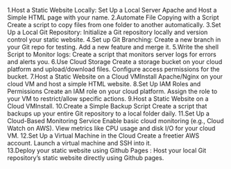 1.Host a Static Website Locally: Set Up a Local Server Apache and Host a Simple HTML page with your name.
2.Automate File Copying with a Script Create a script to copy files from one folder to another automatically.
3.Set Up a Local Git Repository: Initialize a Git repository locally and version control your static website.
4.Set up Git Branching: Create a new branch in your Git repo for testing. Add a new feature and merge it.
5.Write the shell Script to Monitor logs: Create a script that monitors server logs for errors and alerts you.
6.Use Cloud Storage Create a storage bucket on your cloud platform and   upload/download files. Configure access permissions for the bucket.
7.Host a Static Website on a Cloud VMInstall Apache/Nginx on your cloud VM and host a simple HTML website.
8.Set Up IAM Roles and Permissions Create an IAM role on your cloud platform. Assign the role to your VM to restrict/allow specific actions. 
9.Host a Static Website on a Cloud VMInstall.
10.Create a Simple Backup Script Create a script that backups up your entire Git repository to a local folder daily.
11.Set Up a Cloud-Based Monitoring Service Enable basic cloud monitoring (e.g., Cloud Watch on AWS). View metrics like CPU usage and disk I/O for your cloud VM. 
 12.Set Up a Virtual Machine in the Cloud Create a freetier AWS account. Launch a virtual machine and SSH into it.  
 13.Deploy your static website using Github Pages : Host your local Git repository’s static website directly using Github pages. 

